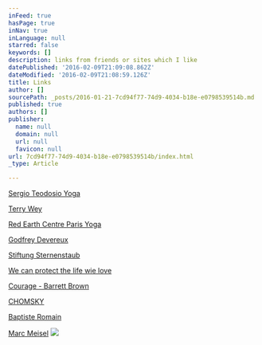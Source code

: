 ```yaml
---
inFeed: true
hasPage: true
inNav: true
inLanguage: null
starred: false
keywords: []
description: links from friends or sites which I like
datePublished: '2016-02-09T21:09:08.862Z'
dateModified: '2016-02-09T21:08:59.126Z'
title: Links
author: []
sourcePath: _posts/2016-01-21-7cd94f77-74d9-4034-b18e-e0798539514b.md
published: true
authors: []
publisher:
  name: null
  domain: null
  url: null
  favicon: null
url: 7cd94f77-74d9-4034-b18e-e0798539514b/index.html
_type: Article

---
```

[Sergio Teodosio Yoga][0]

[Terry Wey][1]

[Red Earth Centre Paris Yoga][2]

[Godfrey Devereux][3]

[Stiftung Sternenstaub][4]

[We can protect the life wie love][5]

[Courage - Barrett Brown][6]

[CHOMSKY][7]

[Baptiste Romain][8]

[Marc Meisel][9]
![](https://the-grid-user-content.s3-us-west-2.amazonaws.com/e8d4c389-c746-4eae-8535-3ccc13e19548.JPG)

[0]: http://dynamicyoga.fr/
[1]: http://www.terrywey.com/
[2]: http://www.redearthcentre.com/
[3]: http://www.dynamicyoga.com/
[4]: http://www.stiftungsternenstaub.com/
[5]: http://www.fortheloveof.org.uk/
[6]: http://fnd.us/c/7zqC4
[7]: http://www.chomsky.info/
[8]: http://www.miroirdemusique.com/
[9]: http://achimschulz.net/marc-meisel/